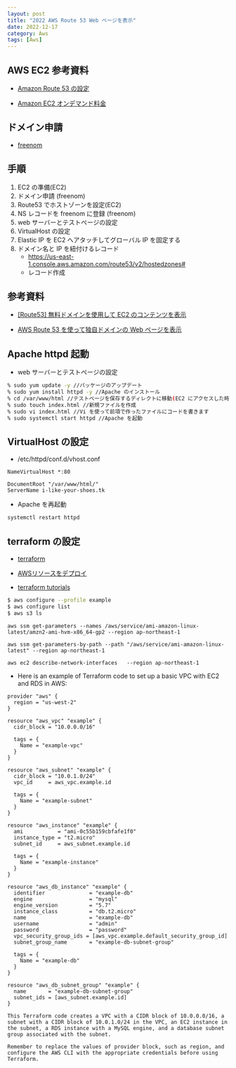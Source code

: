 ```yaml
---
layout: post
title: "2022 AWS Route 53 Web ページを表示"
date: 2022-12-17
category: Aws
tags: [Aws]
---
```


## AWS EC2 参考資料

- [Amazon Route 53 の設定](https://docs.aws.amazon.com/ja_jp/Route53/latest/DeveloperGuide/routing-to-ec2-instance.html)

- [Amazon EC2 オンデマンド料金](https://aws.amazon.com/jp/ec2/pricing/on-demand/#Elastic_IP_Addresses)

## ドメイン申請

- [freenom](https://www.freenom.com/ja/index.html)

## 手順

1. EC2 の準備(EC2)
2. ドメイン申請 (freenom)
3. Route53 でホストゾーンを設定(EC2)
4. NS レコードを freenom に登録 (freenom)
5. web サーバーとテストページの設定
6. VirtualHost の設定
7. Elastic IP を EC2 へアタッチしてグローバル IP を固定する
8. ドメイン名と IP を紐付けるレコード
   - https://us-east-1.console.aws.amazon.com/route53/v2/hostedzones#
   - レコード作成

## 参考資料

- [[Route53] 無料ドメインを使用して EC2 のコンテンツを表示](https://dev.classmethod.jp/articles/free-domain-ec2-web-server-access/)

- [AWS Route 53 を使って独自ドメインの Web ページを表示](https://avinton.com/academy/route53-dns-vhost/)

## Apache httpd 起動

- web サーバーとテストページの設定

```sh
% sudo yum update -y //パッケージのアップデート
% sudo yum install httpd -y //Apache のインストール
% cd /var/www/html //テストページを保存するディレクトに移動(EC2 にアクセスした時にここにコンテンツが有れば表示されます)
% sudo touch index.html //新規ファイルを作成
% sudo vi index.html //Vi を使って前項で作ったファイルにコードを書きます
% sudo systemctl start httpd //Apache を起動
```

## VirtualHost の設定

- /etc/httpd/conf.d/vhost.conf

```
NameVirtualHost *:80

DocumentRoot "/var/www/html/"
ServerName i-like-your-shoes.tk
```

- Apache を再起動

```sh
systemctl restart httpd
```

## terraform の設定

- [terraform](https://www.terraform.io/)

- [AWSリソースをデプロイ](https://dev.classmethod.jp/articles/terraform-cloud-multi-env-deploy/) 

- [terraform tutorials](https://developer.hashicorp.com/terraform/tutorials/aws-get-started/aws-build?in=terraform%2Faws-get-started#prerequisites)

```sh
$ aws configure --profile example
$ aws configure list
$ aws s3 ls

```

```
aws ssm get-parameters --names /aws/service/ami-amazon-linux-latest/amzn2-ami-hvm-x86_64-gp2 --region ap-northeast-1

aws ssm get-parameters-by-path --path "/aws/service/ami-amazon-linux-latest" --region ap-northeast-1

aws ec2 describe-network-interfaces   --region ap-northeast-1
```

- Here is an example of Terraform code to set up a basic VPC with EC2 and RDS in AWS:

```code
provider "aws" {
  region = "us-west-2"
}

resource "aws_vpc" "example" {
  cidr_block = "10.0.0.0/16"

  tags = {
    Name = "example-vpc"
  }
}

resource "aws_subnet" "example" {
  cidr_block = "10.0.1.0/24"
  vpc_id     = aws_vpc.example.id

  tags = {
    Name = "example-subnet"
  }
}

resource "aws_instance" "example" {
  ami           = "ami-0c55b159cbfafe1f0"
  instance_type = "t2.micro"
  subnet_id     = aws_subnet.example.id

  tags = {
    Name = "example-instance"
  }
}

resource "aws_db_instance" "example" {
  identifier              = "example-db"
  engine                  = "mysql"
  engine_version          = "5.7"
  instance_class          = "db.t2.micro"
  name                    = "example-db"
  username                = "admin"
  password                = "password"
  vpc_security_group_ids = [aws_vpc.example.default_security_group_id]
  subnet_group_name       = "example-db-subnet-group"

  tags = {
    Name = "example-db"
  }
}

resource "aws_db_subnet_group" "example" {
  name       = "example-db-subnet-group"
  subnet_ids = [aws_subnet.example.id]
}
```

~~~
This Terraform code creates a VPC with a CIDR block of 10.0.0.0/16, a subnet with a CIDR block of 10.0.1.0/24 in the VPC, an EC2 instance in the subnet, a RDS instance with a MySQL engine, and a database subnet group associated with the subnet.

Remember to replace the values of provider block, such as region, and configure the AWS CLI with the appropriate credentials before using Terraform.
~~~